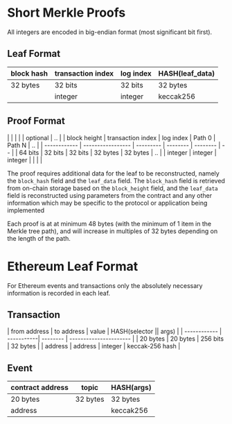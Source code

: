 # Short Merkle Proofs

All integers are encoded in big-endian format (most significant bit first).

## Leaf Format

| block hash | transaction index | log index | HASH(leaf_data) |
| ---------- | ----------------- | --------- | --------------- |
|  32 bytes  |      32 bits      |  32 bits  |    32 bytes     |
|            |      integer      |  integer  |    keccak256    |

## Proof Format

|              |                   |           |          | optional | .. |
| block height | transaction index | log index |  Path 0  |  Path N  | .. |
| ------------ | ----------------- | --------- | -------- | -------- | -- |
|   64 bits    |      32 bits      |  32 bits  | 32 bytes | 32 bytes | .. |
|   integer    |      integer      |  integer  |          |          |    |


The proof requires additional data for the leaf to be reconstructed, namely the `block_hash` field and the `leaf_data` field. The `block_hash` field is retrieved from on-chain storage based on the `block_height` field, and the `leaf_data` field is reconstructed using parameters from the contract and any other information which may be specific to the protocol or application being implemented

Each proof is at at minimum 48 bytes (with the minimum of 1 item in the Merkle tree path), and will increase in multiples of 32 bytes depending on the length of the path.


# Ethereum Leaf Format

For Ethereum events and transactions only the absolutely necessary information is recorded in each leaf.

## Transaction

| from address | to address |  value   | HASH(selector || args) |
| ------------ | -----------| -------- | ---------------------- |
|  20 bytes    |  20 bytes  | 256 bits |       32 bytes         |
|  address     |  address   | integer  |    keccak-256 hash     |

## Event

| contract address |   topic   |  HASH(args) |
| ---------------- | --------- | ----------- |
|     20 bytes     |  32 bytes |   32 bytes  |
|     address      |           |   keccak256 |
